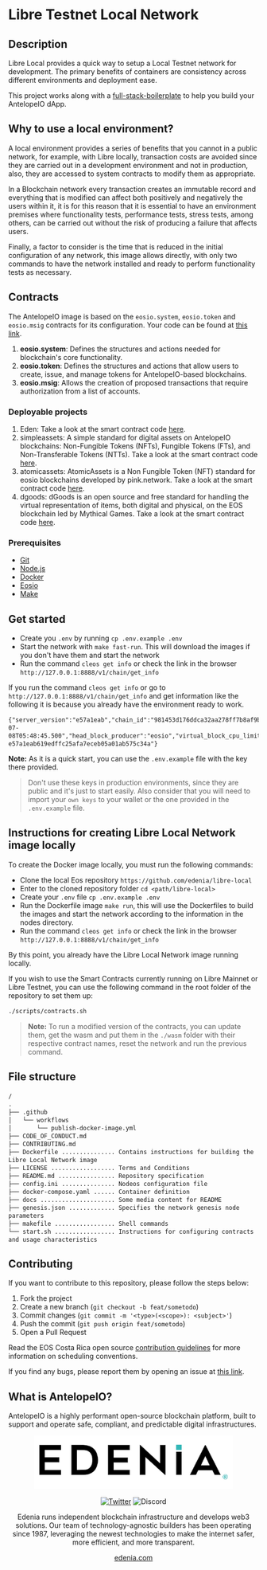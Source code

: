 # Libre Testnet Local Network

## Description

Libre Local provides a quick way to setup a Local Testnet network for development.
The primary benefits of containers are consistency across different environments and deployment ease.

This project works along with a [full-stack-boilerplate](https://github.com/eoscostarica/full-stack-boilerplate) to help you build your AntelopeIO dApp.

## Why to use a local environment?

A local environment provides a series of benefits that you cannot in a public network, for example, with Libre locally, transaction costs are avoided since they are carried out in a development environment and not in production, also, they are accessed to system contracts to modify them as appropriate.

In a Blockchain network every transaction creates an immutable record and everything that is modified can affect both positively and negatively the users within it, it is for this reason that it is essential to have an environment premises where functionality tests, performance tests, stress tests, among others, can be carried out without the risk of producing a failure that affects users.

Finally, a factor to consider is the time that is reduced in the initial configuration of any network, this image allows directly, with only two commands to have the network installed and ready to perform functionality tests as necessary.

## Contracts

The AntelopeIO image is based on the `eosio.system`, `eosio.token` and `eosio.msig` contracts for its configuration. Your code can be found at [this link](https://github.com/AntelopeIO/reference-contracts/tree/main/contracts).

1. **eosio.system**: Defines the structures and actions needed for blockchain's core functionality.
2. **eosio.token**: Defines the structures and actions that allow users to create, issue, and manage tokens for AntelopeIO-based blockchains.
3. **eosio.msig**: Allows the creation of proposed transactions that require authorization from a list of accounts.

### Deployable projects

1. Eden: Take a look at the smart contract code [here](https://github.com/gofractally/Eden/tree/main/contracts).
2. simpleassets: A simple standard for digital assets on AntelopeIO blockchains: Non-Fungible Tokens (NFTs), Fungible Tokens (FTs), and Non-Transferable Tokens (NTTs). Take a look at the smart contract code [here](https://github.com/CryptoLions/SimpleAssets).
3. atomicassets: AtomicAssets is a Non Fungible Token (NFT) standard for eosio blockchains developed by pink.network. Take a look at the smart contract code [here](https://github.com/pinknetworkx/atomicassets-contract).
4. dgoods: dGoods is an open source and free standard for handling the virtual representation of items, both digital and physical, on the EOS blockchain led by Mythical Games. Take a look at the smart contract code [here](https://github.com/MythicalGames/dgoods).

### Prerequisites

- [Git](https://git-scm.com/)
- [Node.js](https://nodejs.org/en/)
- [Docker](https://www.docker.com/)
- [Eosio](https://developers.eos.io/welcome/latest/getting-started-guide/local-development-environment/index)
- [Make](https://www.gnu.org/software/make/)

## Get started

- Create you `.env` by running `cp .env.example .env`
- Start the network with `make fast-run`. This will download the images if you don't have them and start the network
- Run the command `cleos get info` or check the link in the browser `http://127.0.0.1:8888/v1/chain/get_info`

If you run the command `cleos get info` or go to `http://127.0.0.1:8888/v1/chain/get_info` and get information like the following it is because you already have the environment ready to work.

```
{"server_version":"e57a1eab","chain_id":"981453d176ddca32aa278ff7b8af9bf4632de00ab49db273db03115705d90c5a","head_block_num":66,"last_irreversible_block_num":65,"last_irreversible_block_id":"00000041fcc36403c71cebfc95810f610412b474f60735639fcaa2d241fe5ffa","head_block_id":"00000042a08478812c642d311f5ff22b9212559eeb9ee1042925742d8b46dd7f","head_block_time":"2021-07-08T05:48:45.500","head_block_producer":"eosio","virtual_block_cpu_limit":213407,"virtual_block_net_limit":1118998,"block_cpu_limit":199900,"block_net_limit":1048576,"server_version_string":"v2.0.12","fork_db_head_block_num":66,"fork_db_head_block_id":"00000042a08478812c642d311f5ff22b9212559eeb9ee1042925742d8b46dd7f","server_full_version_string":"v2.0.12-e57a1eab619edffc25afa7eceb05a01ab575c34a"}
```

**Note:** As it is a quick start, you can use the `.env.example` file with the key there provided.

> Don't use these keys in production environments, since they are public and it's just to start easily. Also consider that you will need to import your `own keys` to your wallet or the one provided in the `.env.example` file.

## Instructions for creating Libre Local Network image locally

To create the Docker image locally, you must run the following commands:

- Clone the local Eos repository `https://github.com/edenia/libre-local`
- Enter to the cloned repository folder `cd <path/libre-local>`
- Create your `.env` file `cp .env.example .env`
- Run the Dockerfile image `make run`, this will use the Dockerfiles to build the images and start the network according to the information in the nodes directory.
- Run the command `cleos get info` or check the link in the browser `http://127.0.0.1:8888/v1/chain/get_info`

By this point, you already have the Libre Local Network image running locally.

If you wish to use the Smart Contracts currently running on Libre Mainnet or Libre Testnet, you can use the following command in the root folder of the repository to set them up:

```sh
./scripts/contracts.sh
```

> **Note:** To run a modified version of the contracts, you can update them, get the wasm and put them in the `./wasm` folder with their respective contract names, reset the network and run the previous command.

## File structure

```text title="./libre-local"
/
.
├── .github
│   └── workflows
│       └── publish-docker-image.yml
├── CODE_OF_CONDUCT.md
├── CONTRIBUTING.md
├── Dockerfile ............... Contains instructions for building the Libre Local Network image
├── LICENSE .................. Terms and Conditions
├── README.md ................ Repository specification
├── config.ini ............... Nodeos configuration file
├── docker-compose.yaml ...... Container definition
├── docs ..................... Some media content for README
├── genesis.json ............. Specifies the network genesis node parameters
├── makefile ................. Shell commands
└── start.sh ................. Instructions for configuring contracts and usage characteristics
```

## Contributing

If you want to contribute to this repository, please follow the steps below:

1. Fork the project
2. Create a new branch (`git checkout -b feat/sometodo`)
3. Commit changes (`git commit -m '<type>(<scope>): <subject>'`)
4. Push the commit (`git push origin feat/sometodo`)
5. Open a Pull Request

Read the EOS Costa Rica open source [contribution guidelines](https://guide.eoscostarica.io/docs/open-source-guidelines/) for more information on scheduling conventions.

If you find any bugs, please report them by opening an issue at [this link](https://github.com/eoscostarica/libre-local/issues).

## What is AntelopeIO?

AntelopeIO is a highly performant open-source blockchain platform, built to support and operate safe, compliant, and predictable digital infrastructures.

<span align="center">

<a href="https://edenia.com"><img width="400" alt="image" src="https://raw.githubusercontent.com/edenia/.github/master/.github/workflows/images/edenia-logo.png"></img></a>

[![Twitter](https://img.shields.io/twitter/follow/EdeniaWeb3?style=for-the-badge)](https://twitter.com/EdeniaWeb3)
![Discord](https://img.shields.io/discord/946500573677625344?color=black&label=discord&logo=discord&logoColor=white&style=for-the-badge)

Edenia runs independent blockchain infrastructure and develops web3 solutions. Our team of technology-agnostic builders has been operating since 1987, leveraging the newest technologies to make the internet safer, more efficient, and more transparent.

[edenia.com](https://edenia.com)
</span>
